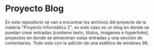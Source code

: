 # Proyecto Blog
En este repositorio se van a encontrar los archivos del proyecto de la materia "Proyecto Informático 2", en este caso es un blog en donde se puedan crear entradas (contiene texto, titulos, imagenes e hyperlinks), proyectos en donde se almacenan estas entradas y una sección de comentarios. Todo esto con la adición de una estética de windows 98.
